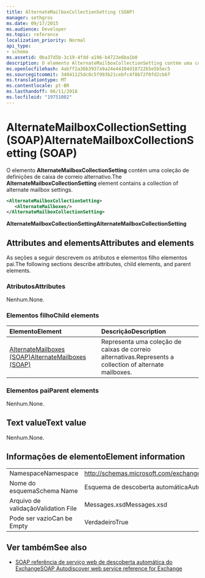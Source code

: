 ```yaml
---
title: AlternateMailboxCollectionSetting (SOAP)
manager: sethgros
ms.date: 09/17/2015
ms.audience: Developer
ms.topic: reference
localization_priority: Normal
api_type:
- schema
ms.assetid: 0ba37d5b-3c19-4fdd-a196-b4723e6ba1b0
description: O elemento AlternateMailboxCollectionSetting contém uma coleção de definições de caixa de correio alternativo.
ms.openlocfilehash: 4abff2a36b3937a9a24e44104d18722b5e5b5ec5
ms.sourcegitcommit: 34041125dc8c5f993b21cebfc4f8b72f0fd2cb6f
ms.translationtype: MT
ms.contentlocale: pt-BR
ms.lasthandoff: 06/11/2018
ms.locfileid: "19751082"
---
```

# <a name="alternatemailboxcollectionsetting-soap"></a><span data-ttu-id="476e3-103">AlternateMailboxCollectionSetting (SOAP)</span><span class="sxs-lookup"><span data-stu-id="476e3-103">AlternateMailboxCollectionSetting (SOAP)</span></span>

<span data-ttu-id="476e3-104">O elemento **AlternateMailboxCollectionSetting** contém uma coleção de definições de caixa de correio alternativo.</span><span class="sxs-lookup"><span data-stu-id="476e3-104">The **AlternateMailboxCollectionSetting** element contains a collection of alternate mailbox settings.</span></span> 
  
```XML
<AlternateMailboxCollectionSetting>
   <AlternateMailboxes/>
</AlternateMailboxCollectionSetting>
```

 <span data-ttu-id="476e3-105">**AlternateMailboxCollectionSetting**</span><span class="sxs-lookup"><span data-stu-id="476e3-105">**AlternateMailboxCollectionSetting**</span></span>
## <a name="attributes-and-elements"></a><span data-ttu-id="476e3-106">Attributes and elements</span><span class="sxs-lookup"><span data-stu-id="476e3-106">Attributes and elements</span></span>

<span data-ttu-id="476e3-107">As seções a seguir descrevem os atributos e elementos filho elementos pai.</span><span class="sxs-lookup"><span data-stu-id="476e3-107">The following sections describe attributes, child elements, and parent elements.</span></span>
  
### <a name="attributes"></a><span data-ttu-id="476e3-108">Atributos</span><span class="sxs-lookup"><span data-stu-id="476e3-108">Attributes</span></span>

<span data-ttu-id="476e3-109">Nenhum.</span><span class="sxs-lookup"><span data-stu-id="476e3-109">None.</span></span>
  
### <a name="child-elements"></a><span data-ttu-id="476e3-110">Elementos filho</span><span class="sxs-lookup"><span data-stu-id="476e3-110">Child elements</span></span>

|<span data-ttu-id="476e3-111">**Elemento**</span><span class="sxs-lookup"><span data-stu-id="476e3-111">**Element**</span></span>|<span data-ttu-id="476e3-112">**Descrição**</span><span class="sxs-lookup"><span data-stu-id="476e3-112">**Description**</span></span>|
|:-----|:-----|
|[<span data-ttu-id="476e3-113">AlternateMailboxes (SOAP)</span><span class="sxs-lookup"><span data-stu-id="476e3-113">AlternateMailboxes (SOAP)</span></span>](alternatemailboxes-soap.md) <br/> |<span data-ttu-id="476e3-114">Representa uma coleção de caixas de correio alternativas.</span><span class="sxs-lookup"><span data-stu-id="476e3-114">Represents a collection of alternate mailboxes.</span></span>  <br/> |
   
### <a name="parent-elements"></a><span data-ttu-id="476e3-115">Elementos pai</span><span class="sxs-lookup"><span data-stu-id="476e3-115">Parent elements</span></span>

<span data-ttu-id="476e3-116">Nenhum.</span><span class="sxs-lookup"><span data-stu-id="476e3-116">None.</span></span>
  
## <a name="text-value"></a><span data-ttu-id="476e3-117">Text value</span><span class="sxs-lookup"><span data-stu-id="476e3-117">Text value</span></span>

<span data-ttu-id="476e3-118">Nenhum.</span><span class="sxs-lookup"><span data-stu-id="476e3-118">None.</span></span>
  
## <a name="element-information"></a><span data-ttu-id="476e3-119">Informações de elemento</span><span class="sxs-lookup"><span data-stu-id="476e3-119">Element information</span></span>

|||
|:-----|:-----|
|<span data-ttu-id="476e3-120">Namespace</span><span class="sxs-lookup"><span data-stu-id="476e3-120">Namespace</span></span>  <br/> |http://schemas.microsoft.com/exchange/2010/Autodiscover  <br/> |
|<span data-ttu-id="476e3-121">Nome do esquema</span><span class="sxs-lookup"><span data-stu-id="476e3-121">Schema Name</span></span>  <br/> |<span data-ttu-id="476e3-122">Esquema de descoberta automática</span><span class="sxs-lookup"><span data-stu-id="476e3-122">Autodiscover schema</span></span>  <br/> |
|<span data-ttu-id="476e3-123">Arquivo de validação</span><span class="sxs-lookup"><span data-stu-id="476e3-123">Validation File</span></span>  <br/> |<span data-ttu-id="476e3-124">Messages.xsd</span><span class="sxs-lookup"><span data-stu-id="476e3-124">Messages.xsd</span></span>  <br/> |
|<span data-ttu-id="476e3-125">Pode ser vazio</span><span class="sxs-lookup"><span data-stu-id="476e3-125">Can be Empty</span></span>  <br/> |<span data-ttu-id="476e3-126">Verdadeiro</span><span class="sxs-lookup"><span data-stu-id="476e3-126">True</span></span>  <br/> |
   
## <a name="see-also"></a><span data-ttu-id="476e3-127">Ver também</span><span class="sxs-lookup"><span data-stu-id="476e3-127">See also</span></span>

- [<span data-ttu-id="476e3-128">SOAP referência de serviço web de descoberta automática do Exchange</span><span class="sxs-lookup"><span data-stu-id="476e3-128">SOAP Autodiscover web service reference for Exchange</span></span>](soap-autodiscover-web-service-reference-for-exchange.md)

